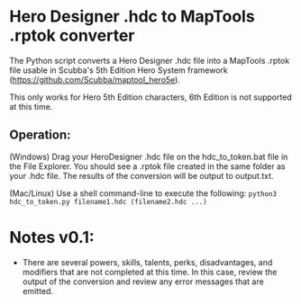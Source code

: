 # Hero Designer .hdc to MapTools .rptok converter

The Python script converts a Hero Designer .hdc file into a MapTools .rptok file usable in Scubba's 5th Edition Hero System framework (https://github.com/Scubba/maptool_hero5e).

This only works for Hero 5th Edition characters, 6th Edition is not supported at this time.

## Operation:

(Windows) Drag your HeroDesigner .hdc file on the hdc_to_token.bat file in the File Explorer.  You should see a .rptok file created in the same folder as your .hdc file.  The results of the conversion will be output to output.txt.

(Mac/Linux) Use a shell command-line to execute the following:
  `python3 hdc_to_token.py filename1.hdc (filename2.hdc ...)`

# Notes v0.1:
- There are several powers, skills, talents, perks, disadvantages, and modifiers that are not completed at this time.  In this case, review the output of the conversion and review any error messages that are emitted.
